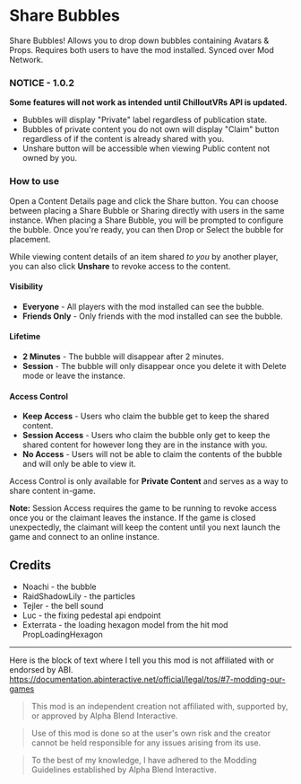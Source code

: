 # Share Bubbles

Share Bubbles! Allows you to drop down bubbles containing Avatars & Props. Requires both users to have the mod installed. Synced over Mod Network.

### NOTICE - 1.0.2
**Some features will not work as intended until ChilloutVRs API is updated.**
- Bubbles will display "Private" label regardless of publication state.
- Bubbles of private content you do not own will display "Claim" button regardless of if the content is already shared with you.
- Unshare button will be accessible when viewing Public content not owned by you.

### How to use
Open a Content Details page and click the Share button. You can choose between placing a Share Bubble or Sharing directly with users in the same instance. When placing a Share Bubble, you will be prompted to configure the bubble. Once you're ready, you can then Drop or Select the bubble for placement.

While viewing content details of an item shared *to you* by another player, you can also click **Unshare** to revoke access to the content.

#### Visibility
- **Everyone** - All players with the mod installed can see the bubble.
- **Friends Only** - Only friends with the mod installed can see the bubble.

#### Lifetime
- **2 Minutes** - The bubble will disappear after 2 minutes.
- **Session** - The bubble will only disappear once you delete it with Delete mode or leave the instance.

#### Access Control
- **Keep Access** - Users who claim the bubble get to keep the shared content.
- **Session Access** - Users who claim the bubble only get to keep the shared content for however long they are in the instance with you.
- **No Access** - Users will not be able to claim the contents of the bubble and will only be able to view it.

Access Control is only available for **Private Content** and serves as a way to share content in-game.

**Note:** Session Access requires the game to be running to revoke access once you or the claimant leaves the instance. If the game is closed unexpectedly, the claimant will keep the content until you next launch the game and connect to an online instance.

## Credits
- Noachi - the bubble
- RaidShadowLily - the particles
- Tejler - the bell sound
- Luc - the fixing pedestal api endpoint
- Exterrata - the loading hexagon model from the hit mod PropLoadingHexagon

---

Here is the block of text where I tell you this mod is not affiliated with or endorsed by ABI. 
https://documentation.abinteractive.net/official/legal/tos/#7-modding-our-games

> This mod is an independent creation not affiliated with, supported by, or approved by Alpha Blend Interactive. 

> Use of this mod is done so at the user's own risk and the creator cannot be held responsible for any issues arising from its use.

> To the best of my knowledge, I have adhered to the Modding Guidelines established by Alpha Blend Interactive.
